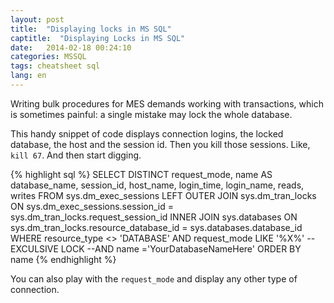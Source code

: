 ```yaml
---
layout: post
title:  "Displaying locks in MS SQL"
captitle:  "Displaying Locks in MS SQL"
date:   2014-02-18 00:24:10
categories: MSSQL
tags: cheatsheet sql
lang: en
---
```


Writing bulk procedures for MES demands working with transactions, which is sometimes painful: a single mistake may lock the whole database.

This handy snippet of code displays connection logins, the locked database, the host and the session id. Then you kill those sessions. Like, `kill 67`. And then start digging.

{% highlight sql %}
SELECT DISTINCT request_mode,
      name AS database_name,
      session_id,
      host_name,
      login_time,
      login_name,
      reads,
      writes
	FROM sys.dm_exec_sessions
	LEFT OUTER JOIN sys.dm_tran_locks 
		ON sys.dm_exec_sessions.session_id = sys.dm_tran_locks.request_session_id
	INNER JOIN sys.databases
		ON sys.dm_tran_locks.resource_database_id = sys.databases.database_id
	WHERE resource_type <> 'DATABASE'
	AND request_mode LIKE '%X%' --EXCULSIVE LOCK
	--AND name ='YourDatabaseNameHere'
 ORDER BY name
{% endhighlight %}

You can also play with the `request_mode` and display any other type of connection.
